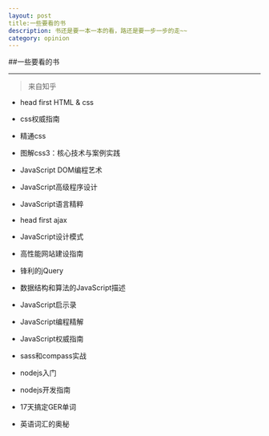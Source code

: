 ```yaml
---
layout: post
title:一些要看的书
description: 书还是要一本一本的看，路还是要一步一步的走~~
category: opinion
---
```


##一些要看的书

***
>来自知乎

* head first HTML & css
* css权威指南
* 精通css
* 图解css3：核心技术与案例实践
* JavaScript  DOM编程艺术
* JavaScript高级程序设计
* JavaScript语言精粹
* head first ajax 
* JavaScript设计模式
* 高性能网站建设指南
* 锋利的jQuery
* 数据结构和算法的JavaScript描述
* JavaScript启示录
* JavaScript编程精解
* JavaScript权威指南
* sass和compass实战

* nodejs入门
* nodejs开发指南

* 17天搞定GER单词
* 英语词汇的奥秘
